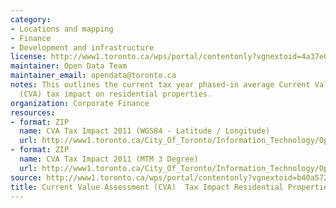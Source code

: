 ```yaml
---
category:
- Locations and mapping
- Finance
- Development and infrastructure
license: http://www1.toronto.ca/wps/portal/contentonly?vgnextoid=4a37e03bb8d1e310VgnVCM10000071d60f89RCRD
maintainer: Open Data Team
maintainer_email: opendata@toronto.ca
notes: This outlines the current tax year phased-in average Current Value Assessment
  (CVA) tax impact on residential properties.
organization: Corporate Finance
resources:
- format: ZIP
  name: CVA Tax Impact 2011 (WGS84 - Latitude / Longitude)
  url: http://www1.toronto.ca/City_Of_Toronto/Information_Technology/Open_Data/Data_Sets/Assets/Files/CVA_Tax_Impact_WGS84_(2011).zip
- format: ZIP
  name: CVA Tax Impact 2011 (MTM 3 Degree)
  url: http://www1.toronto.ca/City_Of_Toronto/Information_Technology/Open_Data/Data_Sets/Assets/Files/CVA_Tax_Impact_mtm3_(2011).zip
source: http://www1.toronto.ca/wps/portal/contentonly?vgnextoid=b40a57200ff2f210VgnVCM1000003dd60f89RCRD&vgnextchannel=1a66e03bb8d1e310VgnVCM10000071d60f89RCRD
title: Current Value Assessment (CVA)  Tax Impact Residential Properties
---
```

